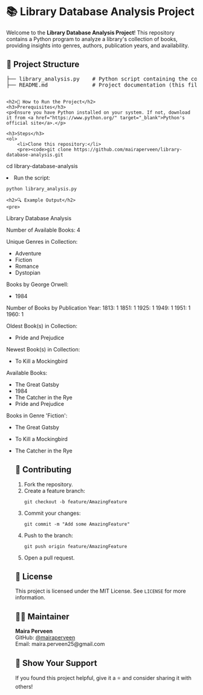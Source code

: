<!DOCTYPE html>
<html lang="en">
<body>
    <h1>📚 Library Database Analysis Project</h1>
    <p>Welcome to the <b>Library Database Analysis Project</b>! This repository contains a Python program to analyze a library's collection of books, providing insights into genres, authors, publication years, and availability.</p>
<h2>📂 Project Structure</h2>
    <pre>
├── library_analysis.py    # Python script containing the core logic.
├── README.md              # Project documentation (this file).
    </pre>

    <h2>📖 How to Run the Project</h2>
    <h3>Prerequisites</h3>
    <p>Ensure you have Python installed on your system. If not, download it from <a href="https://www.python.org/" target="_blank">Python's official site</a>.</p>

    <h3>Steps</h3>
    <ol>
        <li>Clone this repository:</li>
        <pre><code>git clone https://github.com/mairaperveen/library-database-analysis.git
cd library-database-analysis</code></pre>
        <li>Run the script:</li>
        <pre><code>python library_analysis.py</code></pre>
    </ol>

    <h2>🔍 Example Output</h2>
    <pre>
Library Database Analysis

Number of Available Books: 4

Unique Genres in Collection:
- Adventure
- Fiction
- Romance
- Dystopian

Books by George Orwell:
- 1984

Number of Books by Publication Year:
1813: 1
1851: 1
1925: 1
1949: 1
1951: 1
1960: 1

Oldest Book(s) in Collection:
- Pride and Prejudice

Newest Book(s) in Collection:
- To Kill a Mockingbird

Available Books:
- The Great Gatsby
- 1984
- The Catcher in the Rye
- Pride and Prejudice

Books in Genre 'Fiction':
- The Great Gatsby
- To Kill a Mockingbird
- The Catcher in the Rye
    </pre>

    <h2>🤝 Contributing</h2>
    <ol>
        <li>Fork the repository.</li>
        <li>Create a feature branch:
        <pre><code>git checkout -b feature/AmazingFeature</code></pre></li>
        <li>Commit your changes:
        <pre><code>git commit -m "Add some AmazingFeature"</code></pre></li>
        <li>Push to the branch:
        <pre><code>git push origin feature/AmazingFeature</code></pre></li>
        <li>Open a pull request.</li>
    </ol>

    <h2>📄 License</h2>
    <p>This project is licensed under the MIT License. See <code>LICENSE</code> for more information.</p>

    <h2>👨‍💻 Maintainer</h2>
    <p><b>Maira Perveen</b><br>
    GitHub: <a href="https://github.com/mairaperveen" target="_blank">@mairaperveen</a><br>
    Email: maira.perveen25@gmail.com</p>

    <h2>🌟 Show Your Support</h2>
    <p>If you found this project helpful, give it a ⭐️ and consider sharing it with others!</p>
</body>
</html>
